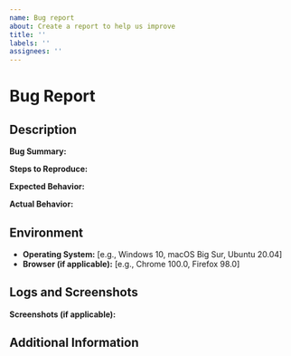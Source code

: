 ```yaml
---
name: Bug report
about: Create a report to help us improve
title: ''
labels: ''
assignees: ''
---
```


# Bug Report

## Description

**Bug Summary:**
<!-- [Provide a brief but clear summary of the bug] -->

**Steps to Reproduce:**
<!-- [Outline the steps to reproduce the bug. Be as detailed as possible.] -->

**Expected Behavior:**
<!-- [Describe what you expected to happen.] -->

**Actual Behavior:**
<!-- [Describe what actually happened.] -->

## Environment

- **Operating System:** [e.g., Windows 10, macOS Big Sur, Ubuntu 20.04]
- **Browser (if applicable):** [e.g., Chrome 100.0, Firefox 98.0]

## Logs and Screenshots

**Screenshots (if applicable):**
<!-- [Attach any relevant screenshots to help illustrate the issue] -->

## Additional Information

<!--

[Include any additional details that may help in understanding and reproducing the issue. This could include specific configurations, error messages, or anything else relevant to the bug.]

-->

<!-- ## Note

If the bug report is incomplete or does not follow the provided instructions, it may not be addressed. Please ensure that you have followed the steps outlined in the README.md and troubleshooting.md documents, and provide all necessary information for us to reproduce and address the issue. Thank you! -->